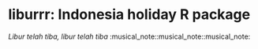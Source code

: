 
<!-- README.md is generated from README.Rmd. Please edit that file -->
liburrr: Indonesia holiday R package
====================================

*Libur telah tiba, libur telah tiba* :musical\_note::musical\_note::musical\_note:
